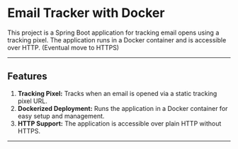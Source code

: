 # Email Tracker with Docker

This project is a Spring Boot application for tracking email opens using a tracking pixel. The application runs in a Docker container and is accessible over HTTP. (Eventual move to HTTPS)

---

## Features

1. **Tracking Pixel:** Tracks when an email is opened via a static tracking pixel URL.
2. **Dockerized Deployment:** Runs the application in a Docker container for easy setup and management.
3. **HTTP Support:** The application is accessible over plain HTTP without HTTPS.

---
